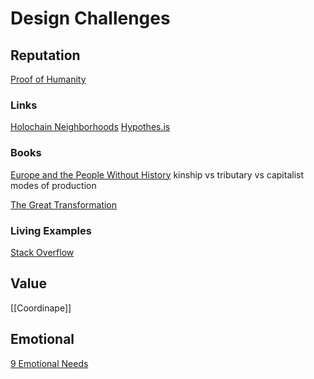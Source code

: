 # Design Challenges

## Reputation
[Proof of Humanity](https://blog.kleros.io/proof-of-humanity-an-explainer/)

### Links
[Holochain Neighborhoods](https://neighbourhoods.network/)
[Hypothes.is](https://web.hypothes.is/workshop/)

### Books
[Europe and the People Without History](https://www.ucpress.edu/book/9780520268180/europe-and-the-people-without-history)
kinship vs tributary vs capitalist modes of production

[The Great Transformation](https://en.wikipedia.org/wiki/The_Great_Transformation_(book))

### Living Examples
[Stack Overflow](https://stackoverflow.com/)


## Value
[[Coordinape]]

## Emotional

[9 Emotional Needs](https://twitter.com/RichDecibels/status/1449820767299022849)